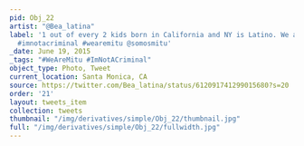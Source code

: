 ```yaml
---
pid: Obj_22
artist: "@Bea_latina"
label: '1 out of every 2 kids born in California and NY is Latino. We are the future!
  #imnotacriminal #wearemitu @somosmitu'
_date: June 19, 2015
_tags: "#WeAreMitu #ImNotACriminal"
object_type: Photo, Tweet
current_location: Santa Monica, CA
source: https://twitter.com/Bea_latina/status/612091741299015680?s=20
order: '21'
layout: tweets_item
collection: tweets
thumbnail: "/img/derivatives/simple/Obj_22/thumbnail.jpg"
full: "/img/derivatives/simple/Obj_22/fullwidth.jpg"
---
```

